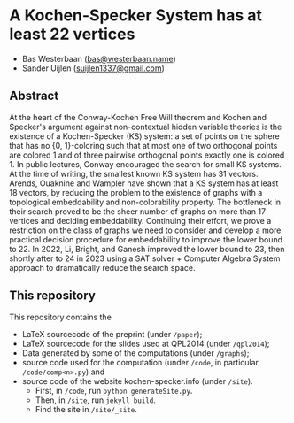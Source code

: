 A Kochen-Specker System has at least 22 vertices
================================================

* Bas Westerbaan (bas@westerbaan.name)
* Sander Uijlen (suijlen1337@gmail.com)

Abstract
--------
At the heart of the Conway-Kochen Free Will theorem and Kochen and
Specker's argument against non-contextual hidden variable theories
is the existence of a Kochen-Specker (KS) system: a set of points
on the sphere that has no {0, 1}-coloring such that at most one of
two orthogonal points are colored 1 and of three pairwise orthogonal
points exactly one is colored 1. In public lectures, Conway
encouraged the search for small KS systems. At the time of writing,
the smallest known KS system has 31 vectors.  Arends, Ouaknine and
Wampler have shown that a KS system has at least 18 vectors, by
reducing the problem to the existence of graphs with a topological
embeddability and non-colorability property. The bottleneck in their
search proved to be the sheer number of graphs on more than 17
vertices and deciding embeddability.  Continuing their effort, we
prove a restriction on the class of graphs we need to consider and
develop a more practical decision procedure for embeddability to
improve the lower bound to 22. In 2022, Li, Bright, and Ganesh improved
the lower bound to 23, then shortly after to 24 in 2023 using a SAT solver + 
Computer Algebra System approach to dramatically reduce the search space.

This repository
---------------

This repository contains the

 * LaTeX sourcecode of the preprint (under `/paper`);
 * LaTeX sourcecode for the slides used at QPL2014 (under `/qpl2014`);
 * Data generated by some of the computations (under `/graphs`);
 * source code used for the computation (under `/code`,
   in particular `/code/comp<n>.py`) and
 * source code of the website kochen-specker.info (under `/site`).
    * First, in `/code`, run `python generateSite.py`.
    * Then, in  `/site`, run `jekyll build`.
    * Find the site in `/site/_site`.
